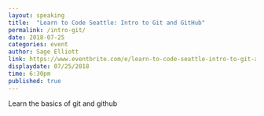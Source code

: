 ```yaml
---
layout: speaking
title:  "Learn to Code Seattle: Intro to Git and GitHub"
permalink: /intro-git/
date: 2018-07-25
categories: event
author: Sage Elliott
link: https://www.eventbrite.com/e/learn-to-code-seattle-intro-to-git-and-github-726-tickets-48139700139
displaydate: 07/25/2018 
time: 6:30pm
published: true
---
```


Learn the basics of git and github